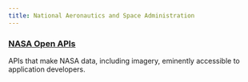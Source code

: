 ```yaml
---
title: National Aeronautics and Space Administration
---
```


### [NASA Open APIs](https://api.nasa.gov/)

APIs that make NASA data, including imagery, eminently accessible to application developers.
